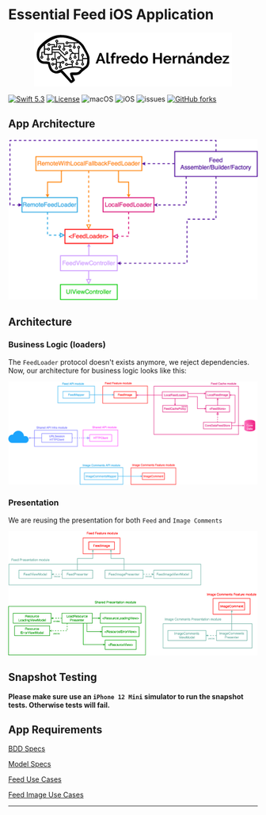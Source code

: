 #  Essential Feed iOS Application

<p align="center">
  <img src="https://raw.githubusercontent.com/AlfredoHernandez/AlfredoHernandez/main/alfredo_hdz.png" />
</p>

[![Swift 5.3](https://img.shields.io/badge/swift-5.3-green.svg?color=g&style=for-the-badge)](https://developer.apple.com/swift)
[![License](https://img.shields.io/github/license/AlfredoHernandez/EssentialFeed?color=informational&style=for-the-badge)](MIT)
![macOS](https://img.shields.io/github/workflow/status/AlfredoHernandez/EssentialFeed/CI-macOS/develop?label=CI-macOS&style=for-the-badge)
![iOS](https://img.shields.io/github/workflow/status/AlfredoHernandez/EssentialFeed/CI-iOS/develop?label=CI-iOS&style=for-the-badge)
![issues](https://img.shields.io/github/issues/AlfredoHernandez/EssentialFeed?color=blue&style=for-the-badge)
[![GitHub forks](https://img.shields.io/github/forks/AlfredoHernandez/EssentialFeed?style=for-the-badge&color=blueviolet)](https://github.com/AlfredoHernandez/EssentialFeed/network)

## App Architecture

![EssentialFeed](./images/architecture_overview.png)

## Architecture 

### Business Logic (loaders)

The `FeedLoader` protocol doesn't exists anymore, we reject dependencies. Now, our architecture for business logic looks like this:

![Dependency Rejection](./images/dependency-rejection.png)

### Presentation

We are reusing the presentation for both `Feed` and `Image Comments`

![Reusable Presentation](./images/reusable-presentation.png)

## Snapshot Testing

**Please make sure use an `iPhone 12 Mini` simulator to run the snapshot tests. Otherwise tests will fail.**

## App Requirements

[BDD Specs](./docs/BDD_specs.md)

[Model Specs](./docs/model_specs.md)

[Feed Use Cases](./docs/use_cases.md)

[Feed Image Use Cases](./docs/feed_image_use_cases.md)

---

